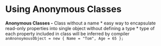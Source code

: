 # Using Anonymous Classes

**Anonymous Classes -** Class without a name 
    * easy way to encapsulate read-only properties into single object without defining a type
    * type of each property included in class will be inferred by compiler
    ```anAnonoymousObject = new { Name = "Tom", Age = 65 };```
    
